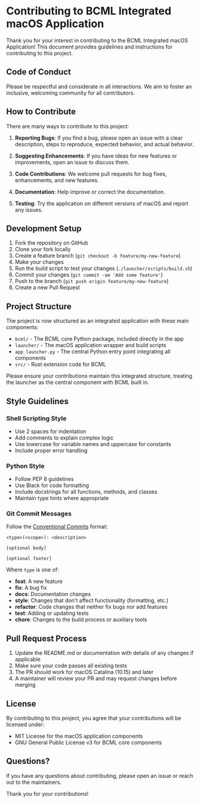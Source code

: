 # Contributing to BCML Integrated macOS Application

Thank you for your interest in contributing to the BCML Integrated macOS Application! This document provides guidelines and instructions for contributing to this project.

## Code of Conduct

Please be respectful and considerate in all interactions. We aim to foster an inclusive, welcoming community for all contributors.

## How to Contribute

There are many ways to contribute to this project:

1. **Reporting Bugs**: If you find a bug, please open an issue with a clear description, steps to reproduce, expected behavior, and actual behavior.

2. **Suggesting Enhancements**: If you have ideas for new features or improvements, open an issue to discuss them.

3. **Code Contributions**: We welcome pull requests for bug fixes, enhancements, and new features.

4. **Documentation**: Help improve or correct the documentation.

5. **Testing**: Try the application on different versions of macOS and report any issues.

## Development Setup

1. Fork the repository on GitHub
2. Clone your fork locally
3. Create a feature branch (`git checkout -b feature/my-new-feature`)
4. Make your changes
5. Run the build script to test your changes (`./launcher/scripts/build.sh`)
6. Commit your changes (`git commit -am 'Add some feature'`)
7. Push to the branch (`git push origin feature/my-new-feature`)
8. Create a new Pull Request

## Project Structure

The project is now structured as an integrated application with these main components:

- `bcml/` - The BCML core Python package, included directly in the app
- `launcher/` - The macOS application wrapper and build scripts
- `app_launcher.py` - The central Python entry point integrating all components
- `src/` - Rust extension code for BCML

Please ensure your contributions maintain this integrated structure, treating the launcher as the central component with BCML built in.

## Style Guidelines

### Shell Scripting Style

- Use 2 spaces for indentation
- Add comments to explain complex logic
- Use lowercase for variable names and uppercase for constants
- Include proper error handling

### Python Style

- Follow PEP 8 guidelines
- Use Black for code formatting
- Include docstrings for all functions, methods, and classes
- Maintain type hints where appropriate

### Git Commit Messages

Follow the [Conventional Commits](https://www.conventionalcommits.org/) format:

```
<type>(<scope>): <description>

[optional body]

[optional footer]
```

Where `type` is one of:

- **feat**: A new feature
- **fix**: A bug fix
- **docs**: Documentation changes
- **style**: Changes that don't affect functionality (formatting, etc.)
- **refactor**: Code changes that neither fix bugs nor add features
- **test**: Adding or updating tests
- **chore**: Changes to the build process or auxiliary tools

## Pull Request Process

1. Update the README.md or documentation with details of any changes if applicable
2. Make sure your code passes all existing tests
3. The PR should work for macOS Catalina (10.15) and later
4. A maintainer will review your PR and may request changes before merging

## License

By contributing to this project, you agree that your contributions will be licensed under:
- MIT License for the macOS application components
- GNU General Public License v3 for BCML core components

## Questions?

If you have any questions about contributing, please open an issue or reach out to the maintainers.

Thank you for your contributions!
